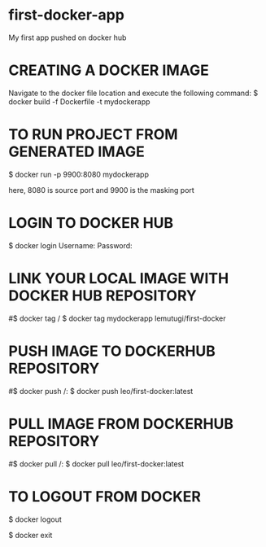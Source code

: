 # first-docker-app
My first  app pushed on docker hub

# CREATING A DOCKER IMAGE
Navigate to the docker file location and execute the following command: 
$ docker build -f Dockerfile -t mydockerapp

# TO RUN PROJECT FROM GENERATED IMAGE
$ docker run -p 9900:8080 mydockerapp

here, 8080 is source port and 9900 is the masking port

# LOGIN TO DOCKER HUB
$ docker login
  Username:
  Password:

# LINK YOUR LOCAL IMAGE WITH DOCKER HUB REPOSITORY
#$ docker tag <imageName> <username>/<repositoryname>
$ docker tag mydockerapp lemutugi/first-docker

# PUSH IMAGE TO DOCKERHUB REPOSITORY
#$ docker push <username>/<repositoryname>:<tagname>
$ docker push leo/first-docker:latest

# PULL IMAGE FROM DOCKERHUB REPOSITORY
#$ docker pull <username>/<repositoryname>:<tagname>
$ docker pull leo/first-docker:latest

# TO LOGOUT FROM DOCKER
$ docker logout
 
$ docker exit
